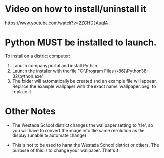 # Video on how to install/uninstall it
https://www.youtube.com/watch?v=2ZCHD2AuqlA

# Python MUST be installed to launch. 
To install on a district computer:
1. Lanuch company portal and install Python. 
2. Launch the installer with the file "C:\Program Files (x86)\Python38-32\python.exe"
3. The folder will automatically be created and an example file will appear. Replace the example wallpaper with the exact name 'wallpaper.jpeg' to replace it

# Other Notes
- The Westada School district changes the wallpaper setting to 'tile', so you will have to convert the image
into the same resolution as the display (unable to automate change)

- This is not to be used to harm the Westada School district or others. The purpose of this is to change 
your wallpaper. That's it.
